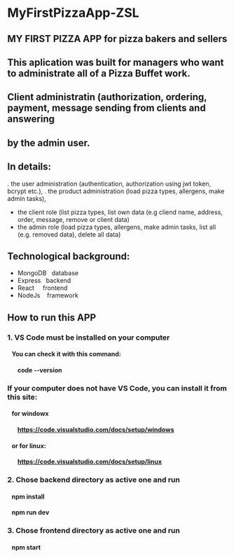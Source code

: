 # MyFirstPizzaApp-ZSL

## MY FIRST PIZZA APP for pizza bakers and sellers 

## This aplication was built for managers who want to administrate all of a Pizza Buffet work. 
## Client administratin (authorization, ordering, payment, message sending from clients and answering
## by the admin user.

## In details: 
. the user administration (authentication, authorization using jwt token, bcrypt etc.), 
. the product administration (load pizza types, allergens, make admin tasks),
- the client role (list pizza types, list own data (e.g cliend name, address, order, message, remove or client data)
- the admin role (load pizza types, allergens, make admin tasks, list all (e.g. removed data), delete all data)

## Technological background:
- MongoDB   database
- Express   backend 
- React     frontend
- NodeJs    framework

## How to run this APP

### 1. VS Code must be installed on your computer
####    You can check it with this command: 
####        code --version

### If your computer does not have VS Code, you can install it from this site:
####    for windowx
####        https://code.visualstudio.com/docs/setup/windows
####    or for linux:
####        https://code.visualstudio.com/docs/setup/linux

### 2. Chose backend directory as active one and run 
####    npm install
####    npm run dev

### 3. Chose frontend directory as active one and run
####    npm start 
